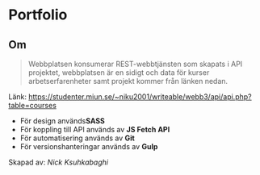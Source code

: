# Portfolio

## Om
> Webbplatsen konsumerar REST-webbtjänsten som skapats i API projektet, webbplatsen är en sidigt och data för kurser arbetserfarenheter samt projekt kommer från länken nedan.

Länk: https://studenter.miun.se/~niku2001/writeable/webb3/api/api.php?table=courses

-	För design används**SASS**
-	För koppling till API används av **JS Fetch API**
-	För automatisering används av **Git**
-	För versionshanteringar används av **Gulp**

Skapad av: *Nick Ksuhkabaghi*